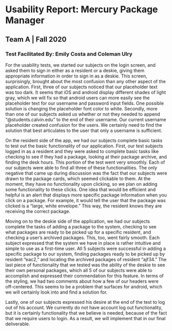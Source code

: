 # Usability Report: Mercury Package Manager
## Team A | Fall 2020
### Test Facilitated By: Emily Costa and Coleman Ulry

For the usability tests, we started our subjects on the login screen, and asked them to sign in either as a resident or a deskie, giving them appropriate information in order to sign in as a deskie. This screen, surprisingly, brought about the most confusion than any other aspect of the application. First, three of our subjects noticed that our placeholder text was too dark. It seems that iOS and android display different shades of light gray, which we will fix so that android users can more easily see the placeholder text for our username and password input fields. One possible solution is changing the placeholder font color to white. Secondly, more than one of our subjects asked us whether or not they needed to append “@students.calvin.edu” to the end of their username. Our current username placeholder created confusion for the users. We certainly need to find the solution that best articulates to the user that only a username is sufficient.

On the resident side of the app, we had our subjects complete basic tasks to test out the basic functionality of our application. First, our test subjects logged in as a resident and they were asked to complete basic tasks like checking to see if they had a package, looking at their package archive, and finding the desk hours. This portion of the test went very smoothly. Each of our subjects were able to find all three of these functionalities. The only negative that came up during discussion was the fact that our subjects were drawn to the package cards, which seemed clickable to them. At the moment, they have no functionality upon clicking, so we plan on adding some functionality to these clicks. One idea that would be efficient and helpful is an alert that displays more specific package information when you click on a package. For example, it would tell the user that the package was clicked is a “large, white envelope.” This way, the resident knows they are receiving the correct package.

Moving on to the deskie side of the application, we had our subjects complete the tasks of adding a package to the system, checking to see what packages are ready to be picked up for a specific resident, and checking a user’s archived packages. This, too, went fairly smooth. Each subject expressed that the system we have in place is rather intuitive and simple to use as a first-time user. All 5 subjects were successful in adding a specific package to our system, finding packages ready to be picked up by resident “eac2,” and locating the archived packages of resident “ajf34.” The last piece of functionality that we tested was the ability of the deskie to see their own personal packages, which all 5 of our subjects were able to accomplish and expressed their commendation for this feature. In terms of the styling, we had two comments about how a few of our headers were off-centered. This seems to be a problem that surfaces for android, which we will certainly look into and find a solution for.

Lastly, one of our subjects expressed his desire at the end of the test to log out of his account. We currently do not have account log out functionality, but it is certainly functionality that we believe is needed, because of the fact that we require users to login. As a result, we will implement that in our final deliverable.

